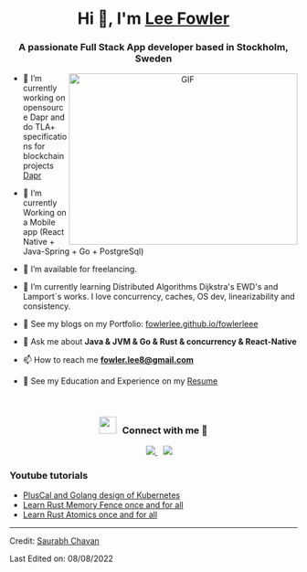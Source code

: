 <h1 align="center">Hi 👋, I'm <a href="https://fowlerlee.github.io/Me.io/" target="blank">
Lee Fowler</a></h1>
<h3 align="center">A passionate Full Stack App developer based in Stockholm, Sweden</h3>

<a target="_blank" align="center">
  <img align="right" top="500" height="300" width="400" alt="GIF" src="https://media.giphy.com/media/SWoSkN6DxTszqIKEqv/giphy.gif">
</a>

- 🔭 I’m currently working on opensource Dapr and do TLA+ specifications for blockchain projects <a href="https://dapr.io" target="blank">Dapr</a>

- 🌱 I’m currently Working on a Mobile app (React Native + Java-Spring + Go + PostgreSql)

- 🤝 I’m available for freelancing.

- 🌱 I’m currently learning Distributed Algorithms Dijkstra's EWD's and Lamport´s works. I love concurrency, caches, OS dev, linearizability and consistency.

- 📝 See my blogs on my Portfolio: [fowlerlee.github.io/fowlerleee](https://fowlerlee.github.io/fowlerlee/)

- 💬 Ask me about **Java & JVM & Go & Rust & concurrency & React-Native**

- 📫 How to reach me **fowler.lee8@gmail.com**

- 📄 See my Education and Experience  on my <a href="https://github.com/fowlerlee/fowlerlee/blob/main/images/leecv.png" target="blank">Resume</a>
<br/>

<h3 align="center" > <img src="https://media.giphy.com/media/iY8CRBdQXODJSCERIr/giphy.gif" width="30" height="30" style="margin-right: 10px;">Connect with me 🤝 </h3>

<p align="center">

 <div align="center"  class="icons-social" style="margin-left: 10px;">
        <a style="margin-left: 10px;"  target="_blank" href=https://www.linkedin.com/in/lee-fowler-phd-76978196">
			        <img src="https://img.icons8.com/doodle/40/000000/linkedin--v2.png">
        </a>
  	<a style="margin-left: 10px;" target="_blank" href="https://www.youtube.com/channel/UCZpiTVwt7t82ADba38-8yKA">
  				<img src="https://img.icons8.com/doodle/1x/youtube--v2.png" >
      	</a>
  </div>

</p>

### Youtube tutorials

<!-- BLOG-POST-LIST:START -->

- [PlusCal and Golang design of Kubernetes](https://www.youtube.com/watch?v=hbVHDbVPPo4)
- [Learn Rust Memory Fence once and for all](https://www.youtube.com/watch?v=a3TJDhr6KIE)
- [Learn Rust Atomics once and for all](https://www.youtube.com/watch?v=17j32kn6DQQ)
<!-- BLOG-POST-LIST:END -->

---

Credit: [Saurabh Chavan](https://github.com/100rabhcsmc)

Last Edited on: 08/08/2022
